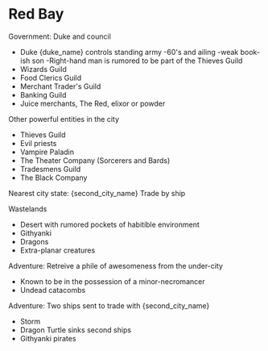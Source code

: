 # Red Bay

Government: Duke and council
- Duke {duke_name} controls standing army
	-60's and ailing
	-weak book-ish son
	-Right-hand man is rumored to be part of the Thieves Guild
- Wizards Guild
- Food Clerics Guild
- Merchant Trader's Guild
- Banking Guild
- Juice merchants, The Red, elixor or powder

Other powerful entities in the city

- Thieves Guild
- Evil priests
- Vampire Paladin
- The Theater Company (Sorcerers and Bards)
- Tradesmens Guild
- The Black Company

Nearest city state: {second_city_name}
Trade by ship

Wastelands

- Desert with rumored pockets of habitible environment
- Githyanki
- Dragons
- Extra-planar creatures

Adventure: Retreive a phile of awesomeness from the under-city

- Known to be in the possession of a minor-necromancer
- Undead catacombs

Adventure: Two ships sent to trade with {second_city_name}

- Storm
- Dragon Turtle sinks second ships
- Githyanki pirates
